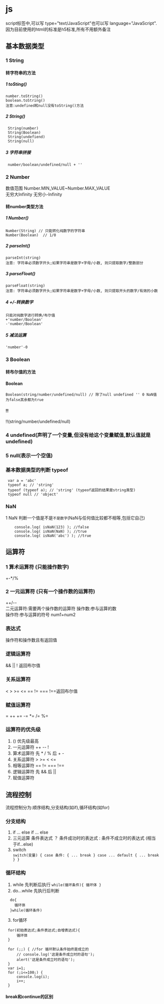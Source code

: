 # js
script标签中,可以写 type="text/JavaScript"也可以写 language="JavaScript".因为目前使用的html的标准是h5标准,所有不用额外备注

## 基本数据类型
### 1 String
 ####  转字符串的方法
  ##### 1 toSting()  
    number.toString()  
    boolean.toString() 
    注意:undefined和null没有toString()方法  
  ##### 2  String()  
     String(number)
     String(Boolean)  
     String(undefiend)  
     String(null)  
  ##### 3 字符串拼接
     number/boolean/undefined/null + ''
 

### 2 Number
数值范围 Number.MIN_VALUE~Number.MAX_VALUE  
无穷大Infinity 无穷小-Infinity  
#### 转number类型方法
  ##### 1 Number()  
    Number(String) // 只能转化纯数字的字符串  
    Number(Boolean)  // 1/0  
  ##### 2  parseInt()  
    parseInt(string)  
    注意: 字符串必须数字开头;如果字符串是数字+字母/小数, 则只提取数字/整数部分
  ##### 3 parseFloat()
    parseFloat(string)  
    注意: 字符串必须数字开头;如果字符串是数字+字母/小数, 则只提取开头的数字/有效的小数 
  ##### 4 +/-转换数字
    只能对纯数字进行转换/布尔值
    +'number/Boolean'  
    -'number/Boolean'
  ##### 5 减法运算
    'number'-0

### 3 Boolean
  #### 转布尔值的方法
   #### Boolean
    Boolean(string/number/undefined/null) // 除了null undefined '' 0 NaN值为false其余都为true
   #### !!
   !!(string/number/undefined/null)
### 4 undefined(声明了一个变量,但没有给这个变量赋值,默认值就是undefined)
### 5 null(表示一个空值)

### 基本数据类型的判断 typeof
```
 var a = 'abc'
 typeof a; // 'string'  
 typeof (typeof a); // 'string' (typeof返回的结果是string类型)
 typeof null // 'object'
```

 

### NaN
1 NaN 判断一个值是不是`不是数字`(NaN与任何值比较都不相等,包括它自己)

```
	console.log( isNaN(123) ); //false
    console.log( isNaN(NaN) ); //true
    console.log( isNaN('abc') ); //true

```

## 运算符
 ### 1 算术运算符 (只能操作数字)
   +-*/%
 ### 2 一元运算符 (只有一个操作数的运算符)
  ++/--  
  二元运算符:需要两个操作数的运算符
   操作数:参与运算的数  
   操作符:参与运算的符号
    num1+num2
 ### 表达式 
  操作符和操作数且有返回值
 ### 逻辑运算符
  && || ! 返回布尔值
 ### 关系运算符 
 < > >= <= == != === !==返回布尔值
 ### 赋值运算符
 = ++ += -= *= /= %=

 ### 运算符的优先级
  1. () 优先级最高
  2. 一元运算符 ++ -- !
  3. 算术运算符 先 * / % 后 + -
  4. 关系运算符 > >= < <=
  5. 相等运算符 == != === !==
  6. 逻辑运算符 先 && 后 ||
  7. 赋值运算符

 ## 流程控制
  流程控制分为:顺序结构,分支结构(如if),循环结构(如for)
  ### 分支结构
   1. if ... else if ... else
   2. 三元运算  条件表达式 ？ 条件成功时的表达式 : 条件不成立时的表达式 (相当于if...else)
   3. switch  
     ```
     switch(变量) {
        case 条件: {
            ...
            break
        }
        case ...
        default {
            ...
          break
        }
     }
     ```
  ### 循环结构
   1. while  先判断后执行
    ```
     while(循环条件){
        循环体
     }
    ```
   2. do...while 先执行后判断 
   ```
     do{
       循环体
     }while(循环条件)
   ```
   3. for循环  
   ```
    for(初始表达式;条件表达式;自增表达式){
        循环体
    }

    for (;;) { //for 循环默认条件始终是成立的
        // console.log('这是条件成立时的语句');
        alert('这是条件成立时的语句');
    }
    var i=1;
    for (;i<=100;) {
        console.log(i);
        i++;
    }
   ```
   #### break和continue的区别
    

    

 